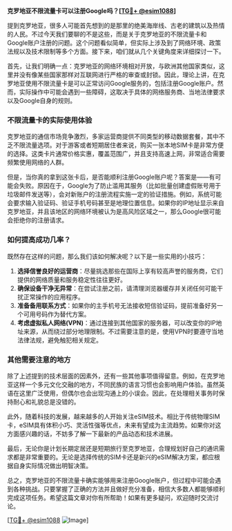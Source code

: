 **克罗地亚不限流量卡可以注册Google吗？[[TG💪+ @esim1088](https://t.me/s/esim1088)]**

提到克罗地亚，很多人可能首先想到的是那里的绝美海岸线、古老的建筑以及热情的人民。不过今天我们要聊的不是这些，而是关于克罗地亚的不限流量卡和Google账户注册的问题。这个问题看似简单，但实际上涉及到了网络环境、政策法规以及技术限制等多个方面。接下来，咱们就从几个关键角度来详细探讨一下。

首先，让我们明确一点：克罗地亚的网络环境相对开放，与欧洲其他国家类似，这里并没有像某些国家那样对互联网进行严格的审查或封锁。因此，理论上讲，在克罗地亚使用不限流量卡是可以正常访问Google服务的，包括注册Google账户。然而，实际操作中可能会遇到一些障碍，这取决于具体的网络服务商、当地法律要求以及Google自身的规则。

### 不限流量卡的实际使用体验

克罗地亚的通信市场竞争激烈，多家运营商提供不同类型的移动数据套餐，其中不乏不限流量选项。对于游客或者短期居住者来说，购买一张本地SIM卡是非常方便的选择。这类卡片通常价格实惠，覆盖范围广，并且支持高速上网，非常适合需要频繁使用网络的人群。

但是，当你真的拿到这张卡后，是否能顺利注册Google账户呢？答案是——有可能会失败。原因在于，Google为了防止滥用其服务（比如批量创建虚假账号用于垃圾邮件发送等），会对新账户的注册流程实施一定的验证措施。例如，系统可能会要求输入验证码、验证手机号码甚至是地理位置信息。如果你的IP地址显示来自克罗地亚，并且该地区的网络环境被认为是高风险区域之一，那么Google很可能会拒绝你的注册请求。

### 如何提高成功几率？

既然存在这样的问题，那么我们该如何解决呢？以下是一些实用的小技巧：

1. **选择信誉良好的运营商**：尽量挑选那些在国际上享有较高声誉的服务商，它们提供的网络质量和服务稳定性往往更好。
2. **确保设备干净无异常**：在尝试注册之前，请清理浏览器缓存并关闭任何可能干扰正常操作的应用程序。
3. **准备备用联系方式**：如果你的主手机号无法接收短信验证码，提前准备好另一个可用号码作为替代方案。
4. **考虑虚拟私人网络(VPN)**：通过连接到其他国家的服务器，可以改变你的IP地址来源，从而绕过部分地理限制。不过需要注意的是，使用VPN时要遵守当地法律法规，避免触犯相关规定。

### 其他需要注意的地方

除了上述提到的技术层面的因素外，还有一些其他事项值得留意。例如，在克罗地亚这样一个多元文化交融的地方，不同民族的语言习惯也会影响用户体验。虽然英语在这里广泛使用，但偶尔也会出现沟通上的小误会。因此，在处理相关事务时保持耐心和礼貌总是没错的。

此外，随着科技的发展，越来越多的人开始关注eSIM技术。相比于传统物理SIM卡，eSIM具有体积小巧、灵活性强等优点，未来有望成为主流趋势。如果你对这方面感兴趣的话，不妨多了解一下最新的产品动态和技术进展。

最后，无论你是计划长期定居还是短期旅行至克罗地亚，合理规划好自己的通讯需求都是非常重要的。无论是选择传统的SIM卡还是新兴的eSIM解决方案，都应根据自身实际情况做出明智决策。

总之，克罗地亚的不限流量卡确实能够用来注册Google账户，但过程中可能会遇到各种挑战。只要掌握了正确的方法并且做好充分准备，相信大多数人都能够顺利完成这项任务。希望这篇文章对你有所帮助！如果有更多疑问，欢迎随时交流讨论。

[[TG💪+ @esim1088](https://t.me/s/esim1088) ![Image](https://i.postimg.cc/4NQfJmqS/Snipaste-2025-05-13-00-14-12.png)]